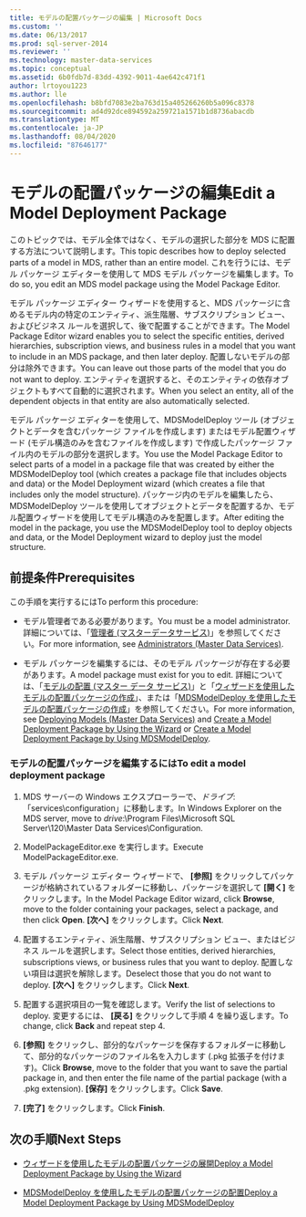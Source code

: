 ```yaml
---
title: モデルの配置パッケージの編集 | Microsoft Docs
ms.custom: ''
ms.date: 06/13/2017
ms.prod: sql-server-2014
ms.reviewer: ''
ms.technology: master-data-services
ms.topic: conceptual
ms.assetid: 6b0fdb7d-83dd-4392-9011-4ae642c471f1
author: lrtoyou1223
ms.author: lle
ms.openlocfilehash: b8bfd7083e2ba763d15a405266260b5a096c8378
ms.sourcegitcommit: ad4d92dce894592a259721a1571b1d8736abacdb
ms.translationtype: MT
ms.contentlocale: ja-JP
ms.lasthandoff: 08/04/2020
ms.locfileid: "87646177"
---
```

# <a name="edit-a-model-deployment-package"></a><span data-ttu-id="87235-102">モデルの配置パッケージの編集</span><span class="sxs-lookup"><span data-stu-id="87235-102">Edit a Model Deployment Package</span></span>
  <span data-ttu-id="87235-103">このトピックでは、モデル全体ではなく、モデルの選択した部分を MDS に配置する方法について説明します。</span><span class="sxs-lookup"><span data-stu-id="87235-103">This topic describes how to deploy selected parts of a model in MDS, rather than an entire model.</span></span> <span data-ttu-id="87235-104">これを行うには、モデル パッケージ エディターを使用して MDS モデル パッケージを編集します。</span><span class="sxs-lookup"><span data-stu-id="87235-104">To do so, you edit an MDS model package using the Model Package Editor.</span></span>  
  
 <span data-ttu-id="87235-105">モデル パッケージ エディター ウィザードを使用すると、MDS パッケージに含めるモデル内の特定のエンティティ、派生階層、サブスクリプション ビュー、およびビジネス ルールを選択して、後で配置することができます。</span><span class="sxs-lookup"><span data-stu-id="87235-105">The Model Package Editor wizard enables you to select the specific entities, derived hierarchies, subscription views, and business rules in a model that you want to include in an MDS package, and then later deploy.</span></span> <span data-ttu-id="87235-106">配置しないモデルの部分は除外できます。</span><span class="sxs-lookup"><span data-stu-id="87235-106">You can leave out those parts of the model that you do not want to deploy.</span></span> <span data-ttu-id="87235-107">エンティティを選択すると、そのエンティティの依存オブジェクトもすべて自動的に選択されます。</span><span class="sxs-lookup"><span data-stu-id="87235-107">When you select an entity, all of the dependent objects in that entity are also automatically selected.</span></span>  
  
 <span data-ttu-id="87235-108">モデル パッケージ エディターを使用して、MDSModelDeploy ツール (オブジェクトとデータを含むパッケージ ファイルを作成します) またはモデル配置ウィザード (モデル構造のみを含むファイルを作成します) で作成したパッケージ ファイル内のモデルの部分を選択します。</span><span class="sxs-lookup"><span data-stu-id="87235-108">You use the Model Package Editor to select parts of a model in a package file that was created by either the MDSModelDeploy tool (which creates a package file that includes objects and data) or the Model Deployment wizard (which creates a file that includes only the model structure).</span></span> <span data-ttu-id="87235-109">パッケージ内のモデルを編集したら、MDSModelDeploy ツールを使用してオブジェクトとデータを配置するか、モデル配置ウィザードを使用してモデル構造のみを配置します。</span><span class="sxs-lookup"><span data-stu-id="87235-109">After editing the model in the package, you use the MDSModelDeploy tool to deploy objects and data, or the Model Deployment wizard to deploy just the model structure.</span></span>  
  
## <a name="prerequisites"></a><span data-ttu-id="87235-110">前提条件</span><span class="sxs-lookup"><span data-stu-id="87235-110">Prerequisites</span></span>  
 <span data-ttu-id="87235-111">この手順を実行するには</span><span class="sxs-lookup"><span data-stu-id="87235-111">To perform this procedure:</span></span>  
  
-   <span data-ttu-id="87235-112">モデル管理者である必要があります。</span><span class="sxs-lookup"><span data-stu-id="87235-112">You must be a model administrator.</span></span> <span data-ttu-id="87235-113">詳細については、「[管理者 &#40;マスターデータサービス&#41;](administrators-master-data-services.md)」を参照してください。</span><span class="sxs-lookup"><span data-stu-id="87235-113">For more information, see [Administrators &#40;Master Data Services&#41;](administrators-master-data-services.md).</span></span>  
  
-   <span data-ttu-id="87235-114">モデル パッケージを編集するには、そのモデル パッケージが存在する必要があります。</span><span class="sxs-lookup"><span data-stu-id="87235-114">A model package must exist for you to edit.</span></span> <span data-ttu-id="87235-115">詳細については、「[モデルの配置 (マスター データ サービス)](../../2014/master-data-services/deploying-models-master-data-services.md)」と「[ウィザードを使用したモデルの配置パッケージの作成](../../2014/master-data-services/create-a-model-deployment-package-by-using-the-wizard.md)」、または「[MDSModelDeploy を使用したモデルの配置パッケージの作成](../../2014/master-data-services/create-a-model-deployment-package-by-using-mdsmodeldeploy.md)」を参照してください。</span><span class="sxs-lookup"><span data-stu-id="87235-115">For more information, see [Deploying Models &#40;Master Data Services&#41;](../../2014/master-data-services/deploying-models-master-data-services.md) and [Create a Model Deployment Package by Using the Wizard](../../2014/master-data-services/create-a-model-deployment-package-by-using-the-wizard.md) or [Create a Model Deployment Package by Using MDSModelDeploy](../../2014/master-data-services/create-a-model-deployment-package-by-using-mdsmodeldeploy.md).</span></span>  
  
### <a name="to-edit-a-model-deployment-package"></a><span data-ttu-id="87235-116">モデルの配置パッケージを編集するには</span><span class="sxs-lookup"><span data-stu-id="87235-116">To edit a model deployment package</span></span>  
  
1.  <span data-ttu-id="87235-117">MDS サーバーの Windows エクスプローラーで、*ドライブ*: 「services\configuration」に移動します。</span><span class="sxs-lookup"><span data-stu-id="87235-117">In Windows Explorer on the MDS server, move to *drive*:\Program Files\Microsoft SQL Server\120\Master Data Services\Configuration.</span></span>  
  
2.  <span data-ttu-id="87235-118">ModelPackageEditor.exe を実行します。</span><span class="sxs-lookup"><span data-stu-id="87235-118">Execute ModelPackageEditor.exe.</span></span>  
  
3.  <span data-ttu-id="87235-119">モデル パッケージ エディター ウィザードで、 **[参照]** をクリックしてパッケージが格納されているフォルダーに移動し、パッケージを選択して **[開く]** をクリックします。</span><span class="sxs-lookup"><span data-stu-id="87235-119">In the Model Package Editor wizard, click **Browse**, move to the folder containing your packages, select a package, and then click **Open**.</span></span> <span data-ttu-id="87235-120">**[次へ]** をクリックします。</span><span class="sxs-lookup"><span data-stu-id="87235-120">Click **Next**.</span></span>  
  
4.  <span data-ttu-id="87235-121">配置するエンティティ、派生階層、サブスクリプション ビュー、またはビジネス ルールを選択します。</span><span class="sxs-lookup"><span data-stu-id="87235-121">Select those entities, derived hierarchies, subscriptions views, or business rules that you want to deploy.</span></span> <span data-ttu-id="87235-122">配置しない項目は選択を解除します。</span><span class="sxs-lookup"><span data-stu-id="87235-122">Deselect those that you do not want to deploy.</span></span> <span data-ttu-id="87235-123">**[次へ]** をクリックします。</span><span class="sxs-lookup"><span data-stu-id="87235-123">Click **Next**.</span></span>  
  
5.  <span data-ttu-id="87235-124">配置する選択項目の一覧を確認します。</span><span class="sxs-lookup"><span data-stu-id="87235-124">Verify the list of selections to deploy.</span></span> <span data-ttu-id="87235-125">変更するには、 **[戻る]** をクリックして手順 4 を繰り返します。</span><span class="sxs-lookup"><span data-stu-id="87235-125">To change, click **Back** and repeat step 4.</span></span>  
  
6.  <span data-ttu-id="87235-126">**[参照]** をクリックし、部分的なパッケージを保存するフォルダーに移動して、部分的なパッケージのファイル名を入力します (.pkg 拡張子を付けます)。</span><span class="sxs-lookup"><span data-stu-id="87235-126">Click **Browse**, move to the folder that you want to save the partial package in, and then enter the file name of the partial package (with a .pkg extension).</span></span> <span data-ttu-id="87235-127">**[保存]** をクリックします。</span><span class="sxs-lookup"><span data-stu-id="87235-127">Click **Save**.</span></span>  
  
7.  <span data-ttu-id="87235-128">**[完了]** をクリックします。</span><span class="sxs-lookup"><span data-stu-id="87235-128">Click **Finish**.</span></span>  
  
## <a name="next-steps"></a><span data-ttu-id="87235-129">次の手順</span><span class="sxs-lookup"><span data-stu-id="87235-129">Next Steps</span></span>  
  
-   [<span data-ttu-id="87235-130">ウィザードを使用したモデルの配置パッケージの展開</span><span class="sxs-lookup"><span data-stu-id="87235-130">Deploy a Model Deployment Package by Using the Wizard</span></span>](../../2014/master-data-services/deploy-a-model-deployment-package-by-using-the-wizard.md)  
  
-   [<span data-ttu-id="87235-131">MDSModelDeploy を使用したモデルの配置パッケージの配置</span><span class="sxs-lookup"><span data-stu-id="87235-131">Deploy a Model Deployment Package by Using MDSModelDeploy</span></span>](../../2014/master-data-services/deploy-a-model-deployment-package-by-using-mdsmodeldeploy.md)  
  
  
